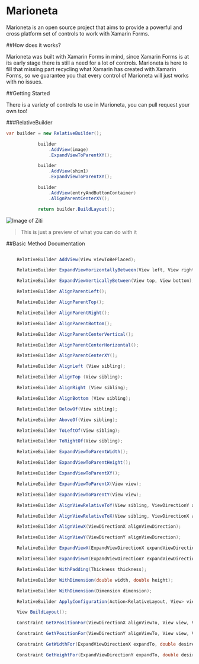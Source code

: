 # Marioneta
Marioneta is an open source project that aims to provide a powerful and cross platform set of controls to work with Xamarin Forms.

##How does it works?

Marioneta was built with Xamarin Forms in mind, since Xamarin Forms is at its early stage there is still a need for a lot of controls. Marioneta is here to fill that missing part recycling what Xamarin has created with Xamarin Forms, so we guarantee you that every control of Marioneta will just works with no issues.

##Getting Started

There is a variety of controls to use in Marioneta, you can pull request your own too!

###RelativeBuilder

```cs
var builder = new RelativeBuilder();

			builder
				.AddView(image)
				.ExpandViewToParentXY();

			builder
				.AddView(shim1)
				.ExpandViewToParentXY();

			builder
				.AddView(entryAndButtonContainer)
				.AlignParentCenterXY();

			return builder.BuildLayout();
```

![Image of Ziti](http://s23.postimg.org/kslfxm8gr/Simulator_Screen_Shot_Dec_26_2015_19_20_59.png)

> This is just a preview of what you can do with it

##Basic Method Documentation

```cs

    RelativeBuilder AddView(View viewToBePlaced);

    RelativeBuilder ExpandViewHorizontallyBetween(View left, View right);

    RelativeBuilder ExpandViewVerticallyBetween(View top, View bottom);

    RelativeBuilder AlignParentLeft();

    RelativeBuilder AlignParentTop();

    RelativeBuilder AlignParentRight();

    RelativeBuilder AlignParentBottom();

    RelativeBuilder AlignParentCenterVertical();

    RelativeBuilder AlignParentCenterHorizontal();

    RelativeBuilder AlignParentCenterXY();

    RelativeBuilder AlignLeft (View sibling);

    RelativeBuilder AlignTop (View sibling);

    RelativeBuilder AlignRight (View sibling);

    RelativeBuilder AlignBottom (View sibling);

    RelativeBuilder BelowOf(View sibling);

    RelativeBuilder AboveOf(View sibling);

    RelativeBuilder ToLeftOf(View sibling);

    RelativeBuilder ToRightOf(View sibling);

    RelativeBuilder ExpandViewToParentWidth();

    RelativeBuilder ExpandViewToParentHeight();

    RelativeBuilder ExpandViewToParentXY();

    RelativeBuilder ExpandViewToParentX(View view);

    RelativeBuilder ExpandViewToParentY(View view);

    RelativeBuilder AlignViewRelativeToY(View sibling, ViewDirectionY alignViewY);

    RelativeBuilder AlignViewRelativeToX(View sibling, ViewDirectionX alignViewX);

    RelativeBuilder AlignViewX(ViewDirectionX alignViewDirection);

    RelativeBuilder AlignViewY(ViewDirectionY alignViewDirection);

    RelativeBuilder ExpandViewX(ExpandViewDirectionX expandViewDirection);

    RelativeBuilder ExpandViewY(ExpandViewDirectionY expandViewDirection);

    RelativeBuilder WithPadding(Thickness thickness);

    RelativeBuilder WithDimension(double width, double height);

    RelativeBuilder WithDimension(Dimension dimension);

    RelativeBuilder ApplyConfiguration(Action<RelativeLayout, View> view);

    View BuildLayout();

    Constraint GetXPositionFor(ViewDirectionX alignViewTo, View view, View relative, double paddingLeft);

    Constraint GetYPositionFor(ViewDirectionY alignViewTo, View view, View relative, double paddingTop);

    Constraint GetWidthFor(ExpandViewDirectionX expandTo, double desiredWidth ,double paddingRight);

    Constraint GetHeightFor(ExpandViewDirectionY expandTo, double desiredHeight, double paddingBottom);

```
